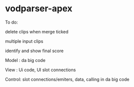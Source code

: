 # vodparser-apex

To do:

delete clips when merge ticked

multiple input clips

identify and show final score


Model  : da big code

View   : Ui code, UI slot connections

Control: slot connections/emiters, data, calling in da big code
